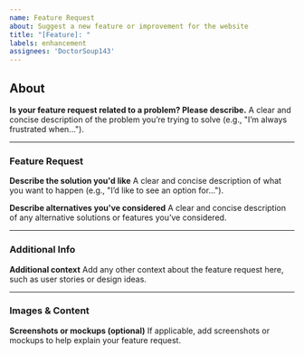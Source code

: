 ```yaml
---
name: Feature Request
about: Suggest a new feature or improvement for the website
title: "[Feature]: "
labels: enhancement
assignees: 'DoctorSoup143'
---
```


## About

**Is your feature request related to a problem? Please describe.**
A clear and concise description of the problem you’re trying to solve (e.g., "I’m always frustrated when...").

---

### Feature Request
**Describe the solution you'd like**
A clear and concise description of what you want to happen (e.g., "I’d like to see an option for...").

**Describe alternatives you've considered**
A clear and concise description of any alternative solutions or features you’ve considered.

---

### Additional Info

**Additional context**
Add any other context about the feature request here, such as user stories or design ideas.

---

### Images & Content
**Screenshots or mockups (optional)**
If applicable, add screenshots or mockups to help explain your feature request.
